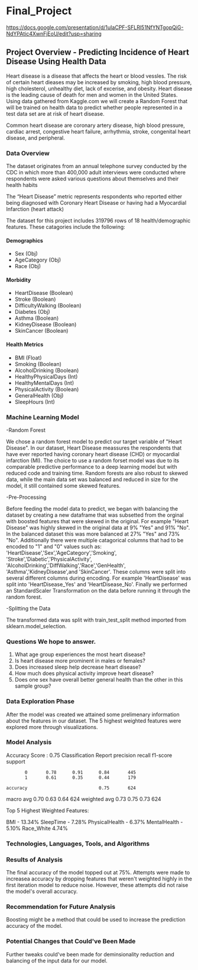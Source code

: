 # Final_Project
https://docs.google.com/presentation/d/1uIaCPF-SFLRl51NfYNTgopQiG-NdYPAtic4XwnFjEoU/edit?usp=sharing
## Project Overview - Predicting Incidence of Heart Disease Using Health Data
Heart disease is a disease that affects the heart or blood vessles. The risk of certain heart dieases may be increased by smoking, high blood pressure, high cholesterol, unhealthy diet, lack of excerise, and obesity. Heart disease is the leading cause of death for men and women in the United States. Using data gathered from Kaggle.com we will create a Random Forest that will be trained on health data to predict whether people represented in a test data set are at risk of heart disease. 

Common heart disease are coronary artery disease, high blood pressure, cardiac arrest, congestive heart failure, arrhythmia, stroke, congenital heart disease, and peripheral.

### Data Overview 
The dataset originates from an annual telephone survey conducted by the CDC in which more than 400,000 adult interviews were conducted where respondents were asked various questions about themselves and their health habits

The “Heart Disease” metric represents respondents who reported either being diagnosed with Coronary Heart Disease or having had a Myocardial Infarction (heart attack)

The dataset for this project includes 319796 rows of 18 health/demographic features. These catagories include the following: 

#### Demographics
- Sex (Obj)
- AgeCategory (Obj)
- Race (Obj) 

#### Morbidity
- HeartDisease (Boolean)
- Stroke (Boolean)
- DifficultyWalking (Boolean)
- Diabetes (Obj)
- Asthma (Boolean)	
- KidneyDisease (Boolean)	
- SkinCancer (Boolean)

#### Health Metrics
- BMI (Float)	
- Smoking (Boolean)	
- AlcoholDrinking (Boolean)	
- HealthyPhysicalDays (Int)          
- HealthyMentalDays (Int)	                
- PhysicalActivity (Boolean)	
- GeneralHealth (Obj)  
- SleepHours (Int)	

### Machine Learning Model 
-Random Forest

We chose a random forest model to predict our target variable of "Heart Disease". In our dataset, Heart Disease meassures the respondents that have ever reported having coronary heart disease (CHD) or myocardial infarction (MI). The choice to use a random forset model was due to its comparable predictive performance to a deep learning model but with reduced code and training time. Random forests are also robust to skewed data, while the main data set was balanced and reduced in size for the model, it still contained some skewed features. 

-Pre-Processing 

Before feeding the model data to predict, we began with balancing the dataset by creating a new dataframe that was subsetted from the orginal with boosted features that were skewed in the original. For example "Heart Disease" was highly skewed in the original data at 9% "Yes" and 91% "No". In the balanced dataset this was more balanced at 27% "Yes" and 73% "No". Additionally there were multiple catagorical columns that had to be encoded to "1" and "0" values such as: 'HeartDisease','Sex','AgeCategory','Smoking', 'Stroke','Diabetic','PhysicalActivity', 'AlcoholDrinking','DiffWalking','Race','GenHealth', 'Asthma','KidneyDisease',and 'SkinCancer'. These columns were split into several different columns during encoding. For example 'HeartDisease' was split into 'HeartDisease_Yes' and 'HeartDisease_No'. Finally we performed an StandardScaler Transformation on the data before running it through the random forest.

-Splitting the Data

The transformed data was split with train_test_split method imported from sklearn.model_selection.


### Questions We hope to answer.
1. What age group experiences the most heart disease?
2. Is heart disease more prominent in males or females?
3. Does increased sleep help decrease heart disease?
4. How much does physical activity improve heart disease?
5. Does one sex have overall better general health than the other in this sample group?


### Data Exploration Phase 

After the model was created we attained some prelimenary information about the features in our dataset. The 5 highest weighted features were explored more through visualizations.

### Model Analysis 

Accuracy Score : 0.75
Classification Report
              precision    recall  f1-score   support

           0       0.78      0.91      0.84       445
           1       0.61      0.35      0.44       179

    accuracy                           0.75       624
   macro avg       0.70      0.63      0.64       624
weighted avg       0.73      0.75      0.73       624





Top 5 Highest Weighted Features:

BMI - 13.34%
SleepTime - 7.28%
PhysicalHealth - 6.37%
MentalHealth - 5.10%
Race_White 4.74%


### Technologies, Languages, Tools, and Algorithms 


### Results of Analysis

The final accuracy of the model topped out at 75%. Attempts were made to increasea accuracy by dropping features that weren't weighted highly in the first iteration model to reduce noise. However, these attempts did not raise the model's overall accuracy.


### Recommendation for Future Analysis
Boosting might be a method that could be used to increase the prediction accuracy of the model.



### Potential Changes that Could've Been Made 
Further tweaks could've been made for deminsionality reduction and balancing of the input data for our model. 
